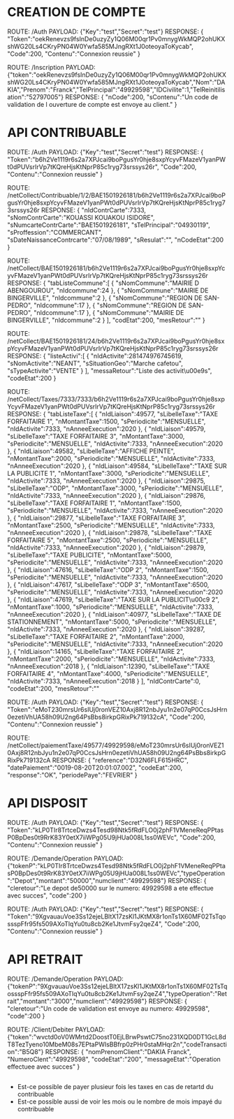 # CREATION DE COMPTE
ROUTE: /Auth
PAYLOAD:
{"Key":"test","Secret":"test"}
RESPONSE:
{ "Token":"oekRenevzs9fsInDe0uzyZy1Q06M00qr1Pv0mnygWkMQP2ohUKXshWG20Ls4CKryPN04W0Ywfa585MJngRXt1J0oteoyaToKycab", "Code":200, "Contenu":"Connexion reussie" }

ROUTE: /Inscription
PAYLOAD:
{"token":"oekRenevzs9fsInDe0uzyZy1Q06M00qr1Pv0mnygWkMQP2ohUKXshWG20Ls4CKryPN04W0Ywfa585MJngRXt1J0oteoyaToKycab","Nom":"DAKIA","Prenom":"Franck","TelPrincipal":"49929598","IDCivilite":1,"TelReinitilisation":"52797005"}
RESPONSE:
{ "nCode":200, "sContenu":"Un code de validation de l ouverture de compte est envoye au client." }

# API CONTRIBUABLE
ROUTE: /Auth
PAYLOAD:
{"Key":"test","Secret":"test"}
RESPONSE:
{ "Token":"b6h2Ve1119r6s2a7XPJcai9boPgusYr0hje8sxpYcyvFMazeV1yanPWt0dPUVsrIrVp7tKQreHjsKtNprP85c1ryg73srssys26r", "Code":200, "Contenu":"Connexion reussie" }

ROUTE: /netCollect/Contribuable/1/2/BAE1501926181/b6h2Ve1119r6s2a7XPJcai9boPgusYr0hje8sxpYcyvFMazeV1yanPWt0dPUVsrIrVp7tKQreHjsKtNprP85c1ryg73srssys26r
RESPONSE:
{ "nIdContrCarte":7333, "sNomContrCarte":"KOUASSI KOUAKOU ISIDORE", "sNumcarteContrCarte":"BAE1501926181", "sTelPrincipal":"04930119", "sProffession":"COMMERCANT", "sDateNaissanceContrcarte":"07\/08\/1989", "sResulat":"", "nCodeEtat":200 }

ROUTE: /netCollect/BAE1501926181/b6h2Ve1119r6s2a7XPJcai9boPgusYr0hje8sxpYcyvFMazeV1yanPWt0dPUVsrIrVp7tKQreHjsKtNprP85c1ryg73srssys26r
RESPONSE:
{ "tabListeCommune":[ { "sNomCommune":"MAIRIE D ABENGOUROU", "nIdcommune":24 }, { "sNomCommune":"MAIRIE DE BINGERVILLE", "nIdcommune":2 }, { "sNomCommune":"REGION DE SAN-PEDRO", "nIdcommune":17 }, { "sNomCommune":"REGION DE SAN-PEDRO", "nIdcommune":17 }, { "sNomCommune":"MAIRIE DE BINGERVILLE", "nIdcommune":2 } ], "codEtat":200, "mesRetour":"" }

ROUTE: /netCollect/BAE1501926181/24/b6h2Ve1119r6s2a7XPJcai9boPgusYr0hje8sxpYcyvFMazeV1yanPWt0dPUVsrIrVp7tKQreHjsKtNprP85c1ryg73srssys26r
RESPONSE:
{ "listeActivi":[ { "nIdActivite":281474976745619, "sNomActivite":"NEANT", "sSituationGeo":"Marche cafetou", "sTypeActivite":"VENTE" } ], "messaRetour":"Liste des activit\u00e9s", "codeEtat":200 }

ROUTE: /netCollect/Taxes/7333/7333/b6h2Ve1119r6s2a7XPJcai9boPgusYr0hje8sxpYcyvFMazeV1yanPWt0dPUVsrIrVp7tKQreHjsKtNprP85c1ryg73srssys26r
RESPONSE:
{ "tabListeTaxe":[ { "nIdLiaison":49577, "sLibelleTaxe":"TAXE FORFAITAIRE 1", "nMontantTaxe":1500, "sPeriodicite":"MENSUELLE", "nIdActivite":7333, "nAnneeExecution":2020 }, { "nIdLiaison":49579, "sLibelleTaxe":"TAXE FORFAITAIRE 3", "nMontantTaxe":3000, "sPeriodicite":"MENSUELLE", "nIdActivite":7333, "nAnneeExecution":2020 }, { "nIdLiaison":49582, "sLibelleTaxe":"AFFICHE PEINTE", "nMontantTaxe":2000, "sPeriodicite":"MENSUELLE", "nIdActivite":7333, "nAnneeExecution":2020 }, { "nIdLiaison":49584, "sLibelleTaxe":"TAXE SUR LA PUBLICITE 1", "nMontantTaxe":3000, "sPeriodicite":"MENSUELLE", "nIdActivite":7333, "nAnneeExecution":2020 }, { "nIdLiaison":29875, "sLibelleTaxe":"ODP", "nMontantTaxe":3000, "sPeriodicite":"MENSUELLE", "nIdActivite":7333, "nAnneeExecution":2020 }, { "nIdLiaison":29876, "sLibelleTaxe":"TAXE FORFAITAIRE 1", "nMontantTaxe":1500, "sPeriodicite":"MENSUELLE", "nIdActivite":7333, "nAnneeExecution":2020 }, { "nIdLiaison":29877, "sLibelleTaxe":"TAXE FORFAITAIRE 3", "nMontantTaxe":2500, "sPeriodicite":"MENSUELLE", "nIdActivite":7333, "nAnneeExecution":2020 }, { "nIdLiaison":29878, "sLibelleTaxe":"TAXE FORFAITAIRE 5", "nMontantTaxe":2500, "sPeriodicite":"MENSUELLE", "nIdActivite":7333, "nAnneeExecution":2020 }, { "nIdLiaison":29879, "sLibelleTaxe":"TAXE PUBLICITE", "nMontantTaxe":5000, "sPeriodicite":"MENSUELLE", "nIdActivite":7333, "nAnneeExecution":2020 }, { "nIdLiaison":47616, "sLibelleTaxe":"ODP 2", "nMontantTaxe":1500, "sPeriodicite":"MENSUELLE", "nIdActivite":7333, "nAnneeExecution":2020 }, { "nIdLiaison":47617, "sLibelleTaxe":"ODP 3", "nMontantTaxe":6500, "sPeriodicite":"MENSUELLE", "nIdActivite":7333, "nAnneeExecution":2020 }, { "nIdLiaison":47619, "sLibelleTaxe":"TAXE SUR LA PUBLICIT\u00c9 2", "nMontantTaxe":1000, "sPeriodicite":"MENSUELLE", "nIdActivite":7333, "nAnneeExecution":2020 }, { "nIdLiaison":40977, "sLibelleTaxe":"TAXE DE STATIONNEMENT", "nMontantTaxe":5000, "sPeriodicite":"MENSUELLE", "nIdActivite":7333, "nAnneeExecution":2020 }, { "nIdLiaison":39287, "sLibelleTaxe":"TAXE FORFAITAIRE 2", "nMontantTaxe":2000, "sPeriodicite":"MENSUELLE", "nIdActivite":7333, "nAnneeExecution":2020 }, { "nIdLiaison":14165, "sLibelleTaxe":"TAXE FORFAITAIRE 2", "nMontantTaxe":2000, "sPeriodicite":"MENSUELLE", "nIdActivite":7333, "nAnneeExecution":2018 }, { "nIdLiaison":12390, "sLibelleTaxe":"TAXE FORFAITAIRE 4", "nMontantTaxe":4000, "sPeriodicite":"MENSUELLE", "nIdActivite":7333, "nAnneeExecution":2018 } ], "nIdContrCarte":0, "codeEtat":200, "mesRetour":"" 

ROUTE: /Auth
PAYLOAD:
{"Key":"test","Secret":"test"}
RESPONSE:
{ "Token":"eMoT230mrsUr6sIUj0ronVEZ10Axj8R12nbJyu1n2e07qP0CcsJsHrn0ezetiVhUA58h09U2ng64PsBbs8irkpGRixPk719132cA", "Code":200, "Contenu":"Connexion reussie" }

ROUTE: /netCollect/paiementTaxe/49577/49929598/eMoT230mrsUr6sIUj0ronVEZ10Axj8R12nbJyu1n2e07qP0CcsJsHrn0ezetiVhUA58h09U2ng64PsBbs8irkpGRixPk719132cA
RESPONSE:
{ "reference":"D32N6FLF615HRC", "datePaiement":"0019-08-20T20:01:07.002", "codeEat":200, "response":"OK", "periodePaye":"FEVRIER" }

# API DISPOSIT
ROUTE: /Auth
PAYLOAD:
{"Key":"test","Secret":"test"}
RESPONSE:
{ "Token":"kLP0TIr8TrtceDwzs4Tesd98Ntk5fRdFLO0j2phF1VMeneReqPPtasP0BpDes0t9RrK83Y0etX7iiWPg05U9jHUa008L1ss0WEVc", "Code":200, "Contenu":"Connexion reussie" }

ROUTE: /Demande/Operation
PAYLOAD:
{"tokenP":"kLP0TIr8TrtceDwzs4Tesd98Ntk5fRdFLO0j2phF1VMeneReqPPtasP0BpDes0t9RrK83Y0etX7iiWPg05U9jHUa008L1ss0WEVc","typeOperation":"Depot","montant":"50000","numclient":"49929598"}
RESPONSE:
{ "cleretour":"Le depot de50000 sur le numero: 49929598 a ete effectue avec succes", "code":200 }

ROUTE: /Auth
PAYLOAD:
{"Key":"test","Secret":"test"}
RESPONSE:
{ "Token":"9XgvauauVoe3Ss12ejeLBltX17zsKl1JKtMX8r1onTs1X60MF02TsTqossspFfr95fs509AXoTlqYu0tu8cb2Ke1JtvmFsy2qeZ4", "Code":200, "Contenu":"Connexion reussie" }

# API RETRAIT
ROUTE: /Demande/Operation
PAYLOAD:
{"tokenP":"9XgvauauVoe3Ss12ejeLBltX17zsKl1JKtMX8r1onTs1X60MF02TsTqossspFfr95fs509AXoTlqYu0tu8cb2Ke1JtvmFsy2qeZ4","typeOperation":"Retrait","montant":"3000","numclient":"49929598"}
RESPONSE:
{ "cleretour":"Un code de validation est envoye au numero: 49929598", "code":200 }

ROUTE: /Client/Debiter
PAYLOAD:
{"token":"wvctd0oV0WMrtd2DoostT0EjLBrwPswtC75no231XQD0DT1GcL8dT8TezTyeno10MbeM08s7EPtaPWIsBBfrp0zPHr0staMHqr2n","codeTransaction":"B5Q8"}
RESPONSE:
{ "nomPrenomClient":"DAKIA Franck", "NumeroClent":"49929598", "codeEtat":"200", "messageEtat":"Operation effectuee avec succes" }

##
- Est-ce possible de payer plusieur fois les taxes en cas de retartd du contribuable
- Est-ce possible aussi de voir les mois ou le nombre de mois impayé du contribuable